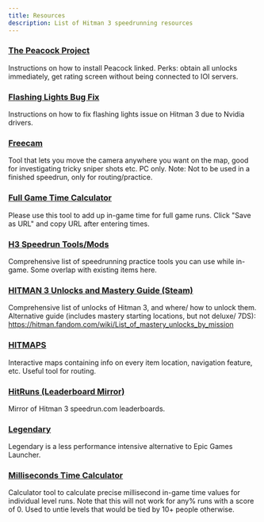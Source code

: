 ```yaml
---
title: Resources
description: List of Hitman 3 speedrunning resources
---
```


### [The Peacock Project](https://thepeacockproject.org/wiki/intel)

Instructions on how to install Peacock linked. Perks: obtain all unlocks immediately, get rating screen without being connected to IOI servers.

### [Flashing Lights Bug Fix](https://github.com/solderq35/hitman-tech-tips/blob/main/other-tech-support-stuff/h3_flashing_lights.md)

Instructions on how to fix flashing lights issue on Hitman 3 due to Nvidia drivers.

### [Freecam](https://github.com/solderq35/hitman-tech-tips/blob/main/misc/hitman3ansel.md)

Tool that lets you move the camera anywhere you want on the map, good for investigating tricky sniper shots etc. PC only. Note: Not to be used in a finished speedrun, only for routing/practice.

### [Full Game Time Calculator](https://solderq35.github.io/fg-time-calc/)

Please use this tool to add up in-game time for full game runs. Click "Save as URL" and copy URL after entering times.

### [H3 Speedrun Tools/Mods](https://github.com/solderq35/hitman-tech-tips/blob/main/modding/h3speedruntools.md)

Comprehensive list of speedrunning practice tools you can use while in-game. Some overlap with existing items here.

### [HITMAN 3 Unlocks and Mastery Guide (Steam)](https://steamcommunity.com/sharedfiles/filedetails/?id=2725872637)

Comprehensive list of unlocks of Hitman 3, and where/ how to unlock them. Alternative guide (includes mastery starting locations, but not deluxe/ 7DS): https://hitman.fandom.com/wiki/List_of_mastery_unlocks_by_mission

### [HITMAPS](https://www.hitmaps.com/)

Interactive maps containing info on every item location, navigation feature, etc. Useful tool for routing.

### [HitRuns (Leaderboard Mirror)](https://hitruns.vercel.app/)

Mirror of Hitman 3 speedrun.com leaderboards.

### [Legendary](https://github.com/solderq35/hitman-tech-tips/blob/main/misc/h3legendary.md)

Legendary is a less performance intensive alternative to Epic Games Launcher.

### [Milliseconds Time Calculator](https://solderq35.github.io/time-calc-under-5/)

Calculator tool to calculate precise millisecond in-game time values for individual level runs. Note that this will not work for any% runs with a score of 0. Used to untie levels that would be tied by 10+ people otherwise.
